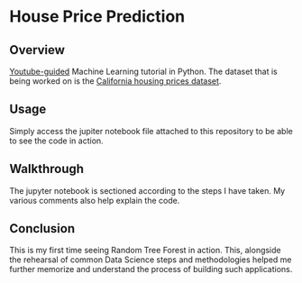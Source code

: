 # House Price Prediction

## Overview

[Youtube-guided](https://youtu.be/Wqmtf9SA_kk?si=J0DOtNAgGoupDGH2) Machine Learning tutorial in Python. The dataset that is being worked on is the [California housing prices dataset](https://www.kaggle.com/datasets/camnugent/california-housing-prices?resource=download).


## Usage

Simply access the jupiter notebook file attached to this repository to be able to see the code in action.

## Walkthrough

The jupyter notebook is sectioned according to the steps I have taken. My various comments also help explain the code.

## Conclusion

This is my first time seeing Random Tree Forest in action. This, alongside the rehearsal of common Data Science steps and methodologies helped me further memorize and understand the process of building such applications.
